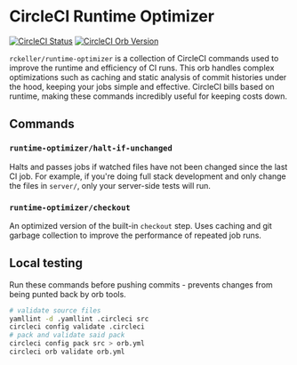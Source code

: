 # CircleCI Runtime Optimizer
[![CircleCI Status](https://circleci.com/gh/RcKeller/runtime-optimizer/tree/master.svg?style=svg)](https://circleci.com/gh/RcKeller/runtime-optimizer/tree/master)
[![CircleCI Orb Version](https://img.shields.io/badge/endpoint.svg?url=https://badges.circleci.io/orb/rckeller/runtime-optimizer)](https://circleci.com/orbs/registry/orb/rckeller/runtime-optimizer)

`rckeller/runtime-optimizer` is a collection of CircleCI commands used to improve the runtime and efficiency of CI runs. This orb handles complex optimizations such as caching and static analysis of commit histories under the hood, keeping your jobs simple and effective. CircleCI bills based on runtime, making these commands incredibly useful for keeping costs down.

## Commands

### `runtime-optimizer/halt-if-unchanged`
Halts and passes jobs if watched files have not been changed since the last CI job. For example, if you're doing full stack development and only change the files in `server/`, only your server-side tests will run.

### `runtime-optimizer/checkout`
An optimized version of the built-in `checkout` step. Uses caching and git garbage collection to improve the performance of repeated job runs.

## Local testing
Run these commands before pushing commits - prevents changes from being punted back by orb tools.

```bash
# validate source files
yamllint -d .yamllint .circleci src
circleci config validate .circleci
# pack and validate said pack
circleci config pack src > orb.yml
circleci orb validate orb.yml
```
